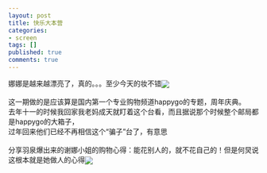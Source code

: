 ```yaml
---
layout: post
title: 快乐大本营
categories:
- screen
tags: []
published: true
comments: true
---
```

<p>娜娜是越来越漂亮了，真的。。。至少今天的妆不错<img src="http://login.blogcn.com/images/em/2/22.gif" align="absMiddle" border="0" /><br /><br />这一期做的是应该算是国内第一个专业购物频道happygo的专题，周年庆典。<br />去年十一的时候我回家我老妈成天就盯着这个台看，而且据说那个时候整个邮局都是happygo的大箱子，<br />过年回来他们已经不再相信这个“骗子”台了，有意思<br /><br />分享羽泉爆出来的谢娜小姐的购物心得：能花别人的，就不花自己的！但是何炅说这根本就是她做人的心得<img src="http://login.blogcn.com/images/em/2/13.gif" align="absMiddle" border="0" /><br /></p>
